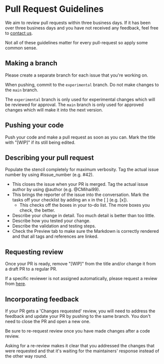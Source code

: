 <!-- SPDX-License-Identifier: MIT-only -->

# Pull Request Guidelines

We aim to review pull requests within three business days.
If it has been over three business days and you have not received any feedback, feel free to
[contact us](mailto:androteamfaq@gmail.com?subject=In%20regard%20with%20pull%20requests&body=Hey%20Andro%2C%20I%20am%20contacting%20you%20in%20regard%20with%20pull%20requests.%0D%0A%0D%0ABest%20wishes%2C%0D%0AYOUR%20NAME).

Not all of these guidelines matter for every pull-request so apply some common sense.

## Making a branch

Please create a separate branch for each issue that you're working on.

When pushing, commit to the ``experimental`` branch.
Do not make changes to the ``main`` branch.

The ``experimental`` branch is only used for experimental changes which will be reviewed for approval.
The ``main`` branch is only used for approved changes which will make it into the next version.

## Pushing your code

Push your code and make a pull request as soon as you can.
Mark the title with "[WIP]" if its still being edited.

## Describing your pull request

Populate the stencil completely for maximum verbosity.
Tag the actual issue number by using #issue_number (e.g. #42).
- This closes the issue when your PR is merged.
  Tag the actual issue author by using @author (e.g. @CMihai99).
- This brings the reporter of the issue into the conversation.
  Mark the tasks off your checklist by adding an x in the [ ] (e.g. [x]).
  - This checks off the boxes in your to-do list. The more boxes you check, the better.
- Describe your change in detail. Too much detail is better than too little.
- Describe how you tested your change.
- Describe the validation and testing steps.
- Check the Preview tab to make sure the Markdown is correctly rendered
  and that all tags and references are linked.

## Requesting review

Once your PR is ready, remove "[WIP]" from the title and/or change it from a draft PR to a regular PR.

If a specific reviewer is not assigned automatically, please request a review from
[here](https://github.com/CMihai99/andro/blob/main/MAINTAINERS.md).

## Incorporating feedback

If your PR gets a 'Changes requested' review, you will need to address
the feedback and update your PR by pushing to the same branch.
You don't need to close the PR and open a new one.

Be sure to re-request review once you have made changes after a code review.

Asking for a re-review makes it clear that you addressed the changes that were requested
and that it's waiting for the maintainers' response instead of the other way round.